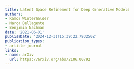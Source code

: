 ```yaml
---
title: Latent Space Refinement for Deep Generative Models
authors:
- Ramon Winterhalder
- Marco Bellagente
- Benjamin Nachman
date: '2021-06-01'
publishDate: '2024-12-31T15:39:22.793250Z'
publication_types:
- article-journal
links:
- name: arXiv
  url: https://arxiv.org/abs/2106.00792
---
```

